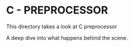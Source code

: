 # C - PREPROCESSOR

This  directory takes a look at C preprocessor

A deep dive into what happens behind the scene.

